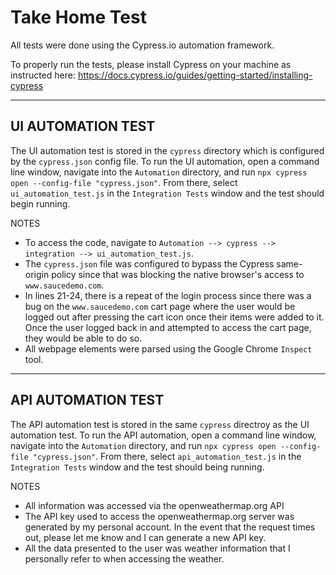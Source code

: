 # Take Home Test

All tests were done using the Cypress.io automation framework.

To properly run the tests, please install Cypress on your machine as instructed here: https://docs.cypress.io/guides/getting-started/installing-cypress

---

UI AUTOMATION TEST
-

The UI automation test is stored in the `cypress` directory which is configured by the `cypress.json` config file. To run the UI automation, open a command line window, navigate into the `Automation` directory, and run `npx cypress open --config-file "cypress.json"`. From there, select `ui_automation_test.js` in the `Integration Tests` window and the test should begin running.

NOTES

- To access the code, navigate to `Automation --> cypress --> integration --> ui_automation_test.js`.
- The `cypress.json` file was configured to bypass the Cypress same-origin policy since that was blocking the native browser's access to `www.saucedemo.com`.
- In lines 21-24, there is a repeat of the login process since there was a bug on the `www.saucedemo.com` cart page where the user would be logged out after pressing the cart icon once their items were added to it. Once the user logged back in and attempted to access the cart page, they would be able to do so.
- All webpage elements were parsed using the Google Chrome `Inspect` tool.

---

API AUTOMATION TEST
-

The API automation test is stored in the same `cypress` directroy as the UI automation test. To run the API automation, open a command line window, navigate into the `Automation` directory, and run `npx cypress open --config-file "cypress.json"`. From there, select `api_automation_test.js` in the `Integration Tests` window and the test should being running.

NOTES

- All information was accessed via the openweathermap.org API
- The API key used to access the openweathermap.org server was generated by my personal account. In the event that the request times out, please let me know and I can generate a new API key.
- All the data presented to the user was weather information that I personally refer to when accessing the weather.
